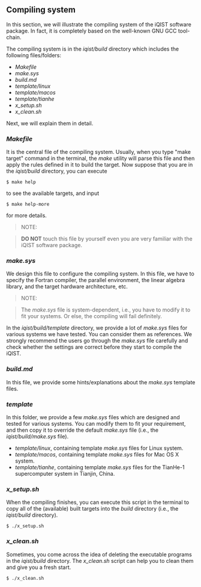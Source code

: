 ## Compiling system

In this section, we will illustrate the compiling system of the iQIST software package. In fact, it is completely based on the well-known GNU GCC tool-chain. 

The compiling system is in the *iqist/build* directory which includes the following files/folders:

* *Makefile*
* *make.sys*
* *build.md*
* *template/linux*
* *template/macos*
* *template/tianhe*
* *x_setup.sh*
* *x_clean.sh*

Next, we will explain them in detail.

### *Makefile*

It is the central file of the compiling system. Usually, when you type "make target" command in the terminal, the *make* utility will parse this file and then apply the rules defined in it to build the target. Now suppose that you are in the *iqist/build* directory, you can execute

```
$ make help
```

to see the available targets, and input

```
$ make help-more
```

for more details.

> NOTE: 

> **DO NOT** touch this file by yourself even you are very familiar with the iQIST software package.

### *make.sys*

We design this file to configure the compiling system. In this file, we have to specify the Fortran compiler, the parallel environment, the linear algebra library, and the target hardware architecture, etc. 

> NOTE: 

> The *make.sys* file is system-dependent, i.e., you have to modify it to fit your systems. Or else, the compiling will fail definitely.

In the *iqist/build/template* directory, we provide a lot of *make.sys* files for various systems we have tested. You can consider them as references. We strongly recommend the users go through the *make.sys* file carefully and check whether the settings are correct before they start to compile the iQIST.

### *build.md*

In this file, we provide some hints/explanations about the *make.sys* template files.

### *template*

In this folder, we provide a few *make.sys* files which are designed and tested for various systems. You can modify them to fit your requirement, and then copy it to override the default *make.sys* file (i.e., the *iqist/build/make.sys* file).

* *template/linux*, containing template *make.sys* files for Linux system.
* *template/macos*, containing template *make.sys* files for Mac OS X system.
* *template/tianhe*, containing template *make.sys* files for the TianHe-1 supercomputer system in Tianjin, China.

### *x_setup.sh*

When the compiling finishes, you can execute this script in the terminal to copy all of the (available) built targets into the *build* directory (i.e., the *iqist/build* directory).

```
$ ./x_setup.sh
```

### *x_clean.sh*

Sometimes, you come across the idea of deleting the executable programs in the *iqist/build* directory. The *x_clean.sh* script can help you to clean them and give you a fresh start.

```
$ ./x_clean.sh
```